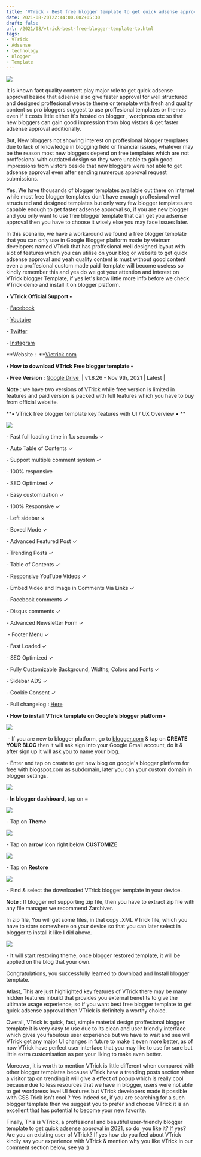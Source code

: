 ```yaml
---
title: 'VTrick - Best free blogger template to get quick adsense approval in 2021!'
date: 2021-08-20T22:44:00.002+05:30
draft: false
url: /2021/08/vtrick-best-free-blogger-template-to.html
tags: 
- VTrick
- Adsense
- technology
- Blogger
- Template
---
```


 [![](https://lh3.googleusercontent.com/-yqvovw_233k/YR_i1x9OJfI/AAAAAAAAGa8/yxUoQ0KRKQwM2qDgniVMFo5UNqgUGUTIgCLcBGAsYHQ/s1600/1629479620041833-0.png)](https://lh3.googleusercontent.com/-yqvovw_233k/YR_i1x9OJfI/AAAAAAAAGa8/yxUoQ0KRKQwM2qDgniVMFo5UNqgUGUTIgCLcBGAsYHQ/s1600/1629479620041833-0.png) 

  

It is known fact quality content play major role to get quick adsense approval beside that adsense also give faster approval for well structured and designed proffesional website theme or template with fresh and quality content so pro bloggers suggest to use proffesional templates or themes even if it costs little either it's hosted on blogger , wordpress etc so that new bloggers can gain good impression from blog vistors & get faster adsense approval additionally.

  

But, New bloggers not showing interest on proffesional blogger templates due to lack of knowledge in blogging field or financial issues, whatever may be the reason most new bloggers depend on free templates which are not proffesional with outdated design so they were unable to gain good impressions from vistors beside that new bloggers were not able to get adsense approval even after sending numerous approval request submissions.

  

Yes, We have thousands of blogger templates available out there on internet while most free blogger templates don't have enough proffesional well structured and designed templates but only very few blogger templates are capable enough to get faster adsense approval so, if you are new blogger and you only want to use free blogger template that can get you adsense approval then you have to choose it wisely else you may face issues later.

  

In this scenario, we have a workaround we found a free blogger template that you can only use in Google Blogger platform made by vietnam developers named VTrick that has proffesional well designed layout with alot of features which you can utilise on your blog or website to get quick adsense approval and yeah quality content is must without good content even a proffesional custom made paid  template will become useless so kindly remember this and yes do we got your attention and interest on VTrick blogger Template, if yes let's know little more info before we check VTrick demo and install it on blogger platform.

  

**• VTrick Official Support •**

\-  [Facebook](https://www.facebook.com/vietrickdotcom)

\- [Youtube](https://www.youtube.com/channel/UCnegD-bI-d2CfzCP1llUjEw)

\- [Twitter](https://www.instagram.com/vietrickdotcom/)

\- [Instagram](https://www.instagram.com/vietrickdotcom/)

**Website :  **[Vietrick.com](http://Vietrick.com)

**• How to download VTrick Free blogger template •**

**\- Free Version :** [Google Drive ](https://bit.ly/vtrick-v1-8-26) | v1.8.26 - Nov 9th, 2021 | Latest | 

  

**Note** : we have two versions of VTrick while free version is limited in features and paid version is packed with full features which you have to buy from official website.

  

**• VTrick free blogger template key features with UI / UX Overview • **

  

 [![](https://lh3.googleusercontent.com/-9Mr9zZt2Fa4/YR_iwkVdbdI/AAAAAAAAGa0/CSapgUl1B3oktEDYd5ZhFvyA8yt4D6uXQCLcBGAsYHQ/s1600/1629479611503135-1.png)](https://lh3.googleusercontent.com/-9Mr9zZt2Fa4/YR_iwkVdbdI/AAAAAAAAGa0/CSapgUl1B3oktEDYd5ZhFvyA8yt4D6uXQCLcBGAsYHQ/s1600/1629479611503135-1.png) 

  

\- Fast full loading time in 1.x seconds ✓

\- Auto Table of Contents ✓

\- Support multiple comment system ✓

\- 100% responsive 

\- SEO Optimized ✓

\- Easy customization ✓

\- 100% Responsive ✓

\- Left sidebar ×

\- Boxed Mode ✓

\- Advanced Featured Post ✓

\- Trending Posts ✓

\- Table of Contents ✓

\- Responsive YouTube Videos ✓

\- Embed Video and Image in Comments Via Links ✓

\- Facebook comments ✓

\- Disqus comments ✓

\- Advanced Newsletter Form ✓

 - Footer Menu ✓

\- Fast Loaded ✓

\- SEO Optimized ✓

\- Fully Customizable Background, Widths, Colors and Fonts ✓

\- Sidebar ADS ✓

\- Cookie Consent ✓

  

\- Full changelog : [Here](https://www.vietrick.com/vtrick-creative-blogger-template/#Change_log)  

  

**• How to install VTrick template on Google's blogger platform •**

 **[![](https://lh3.googleusercontent.com/-4K5MvGzsjAY/YR_iuuhkKUI/AAAAAAAAGaw/kT_4FA_wOaUBpFuistM52S1m6InwCT0twCLcBGAsYHQ/s1600/1629479599867270-2.png)](https://lh3.googleusercontent.com/-4K5MvGzsjAY/YR_iuuhkKUI/AAAAAAAAGaw/kT_4FA_wOaUBpFuistM52S1m6InwCT0twCLcBGAsYHQ/s1600/1629479599867270-2.png)** 

 - If you are new to blogger platform, go to [blogger.com](http://blogger.com) & tap on **CREATE YOUR BLOG** then it will ask sign into your Google Gmail account, do it & after sign up it will ask you to name your blog.

  

\- Enter and tap on create to get new blog on google's blogger platform for free with blogspot.com as subdomain, later you can your custom domain in blogger settings.

  

 [![](https://lh3.googleusercontent.com/-UWLLIqwSaTQ/YR_irnJShVI/AAAAAAAAGas/g88MExXO5D0jwLDU-8RuwOGkhQtYR2igwCLcBGAsYHQ/s1600/1629479592696777-3.png)](https://lh3.googleusercontent.com/-UWLLIqwSaTQ/YR_irnJShVI/AAAAAAAAGas/g88MExXO5D0jwLDU-8RuwOGkhQtYR2igwCLcBGAsYHQ/s1600/1629479592696777-3.png) 

  

**\- In blogger dashboard,** tap on **≡**

 **[![](https://lh3.googleusercontent.com/-b8FWpKcCP9U/YR_ipxtiv6I/AAAAAAAAGao/yF9kZrV2-iEiLjIo3etuLyCV5wgc9RD3gCLcBGAsYHQ/s1600/1629479586380589-4.png)](https://lh3.googleusercontent.com/-b8FWpKcCP9U/YR_ipxtiv6I/AAAAAAAAGao/yF9kZrV2-iEiLjIo3etuLyCV5wgc9RD3gCLcBGAsYHQ/s1600/1629479586380589-4.png)** 

  

\- Tap on **Theme**

  

 [![](https://lh3.googleusercontent.com/-H4UvsnP2AuI/YR_ioR7J1EI/AAAAAAAAGak/nzu3fRx_ACYhgx89eoqjwkTKb84lM3a8QCLcBGAsYHQ/s1600/1629479578947342-5.png)](https://lh3.googleusercontent.com/-H4UvsnP2AuI/YR_ioR7J1EI/AAAAAAAAGak/nzu3fRx_ACYhgx89eoqjwkTKb84lM3a8QCLcBGAsYHQ/s1600/1629479578947342-5.png) 

  

\- Tap on **arrow** icon right below **CUSTOMIZE**

 **[![](https://lh3.googleusercontent.com/-9PCGMg1FKV8/YR_imd-7O0I/AAAAAAAAGag/dM6hlf4w8h4Ym6coFl-d07QVIWUyuaN_QCLcBGAsYHQ/s1600/1629479571118077-6.png)](https://lh3.googleusercontent.com/-9PCGMg1FKV8/YR_imd-7O0I/AAAAAAAAGag/dM6hlf4w8h4Ym6coFl-d07QVIWUyuaN_QCLcBGAsYHQ/s1600/1629479571118077-6.png)** 

**\-** Tap on **Restore**

  

 [![](https://lh3.googleusercontent.com/-0AndwvuwwYM/YR_ikUjsbkI/AAAAAAAAGac/nTAUyViQ3bcQ9AUS9SmGViKtITpxPL3tACLcBGAsYHQ/s1600/1629479566068505-7.png)](https://lh3.googleusercontent.com/-0AndwvuwwYM/YR_ikUjsbkI/AAAAAAAAGac/nTAUyViQ3bcQ9AUS9SmGViKtITpxPL3tACLcBGAsYHQ/s1600/1629479566068505-7.png) 

  

\- Find & select the downloaded VTrick blogger template in your device.

  

**Note** : If blogger not supporting zip file, then you have to extract zip file with any file manager we recommend Zarchiver.

  

In zip file, You will get some files, in that copy .XML VTrick file, which you have to store somewhere on your device so that you can later select in blogger to install it like I did above.

  

 [![](https://lh3.googleusercontent.com/-9C-X0w70jEU/YR_ijBYnG8I/AAAAAAAAGaY/7JwVs0AEmPQ8XJPxAsCRsLSpNazvkZ2WgCLcBGAsYHQ/s1600/1629479557580546-8.png)](https://lh3.googleusercontent.com/-9C-X0w70jEU/YR_ijBYnG8I/AAAAAAAAGaY/7JwVs0AEmPQ8XJPxAsCRsLSpNazvkZ2WgCLcBGAsYHQ/s1600/1629479557580546-8.png) 

  

  

\- It will start restoring theme, once blogger restored template, it will be applied on the blog that your own.

  

Congratulations, you successfully learned to download and Install blogger template.

  

Atlast, This are just highlighted key features of VTrick there may be many hidden features inbuild that provides you external benefits to give the ultimate usage experience, so if you want best free blogger template to get quick adsense approval then VTrick is definitely a worthy choice.

  

Overall, VTrick is quick, fast, simple material design proffesional blogger template it is very easy to use due to its clean and user friendly interface which gives you fabulous user experience but we have to wait and see will VTrick get any major UI changes in future to make it even more better, as of now VTrick have perfect user interface that you may like to use for sure but little extra customisation as per your liking to make even better.

  

Moreover, it is worth to mention VTrick is little different when compared with other blogger templates because VTrick have a trending posts section when a visitor tap on trending it will give a effect of popup which is really cool because due to less resources that we have in blogger, users were not able to get wordpress level UI features but VTrick developers made it possible with CSS Trick isn't cool ? Yes Indeed so, if you are searching for a such blogger template then we suggest you to prefer and choose VTrick it is an excellent that has potential to become your new favorite.

  

Finally, This is VTrick, a proffesional and beautiful user-friendly blogger template to get quick adsense approval in 2021, so do  you like it? If yes? Are you an existing user of VTrick? If yes how do you feel about VTrick kindly say your experience with VTrick & mention why you like VTrick in our comment section below, see ya :)